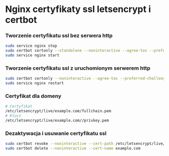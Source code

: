 # Nginx certyfikaty ssl letsencrypt i certbot

### Tworzenie certyfikatu ssl bez serwera http
```sh
sudo service nginx stop
sudo certbot certonly --standalone --noninteractive --agree-tos --preferred-challenges=http --email your_email@example.com --expand -d example.com -d www.example.com
sudo service nginx start
```

### Tworzenie certyfikatu ssl z uruchomionym serwerem http
```sh
sudo certbot certonly --noninteractive --agree-tos --preferred-challenges=http --email your_email@example.com --expand --webroot --webroot-path /var/www/example.com -d example.com -d www.example.com
sudo service nginx restart
```

### Certyfikat dla domeny
```sh
# Certyfikat
/etc/letsencrypt/live/example.com/fullchain.pem 
# Klucz 
/etc/letsencrypt/live/example.com//privkey.pem
```

### Dezaktywacja i usuwanie certyfikatu ssl
```sh
sudo certbot revoke --noninteractive --cert-path /etc/letsencrypt/live/example.com/fullchain.pem
sudo certbot delete --noninteractive --cert-name example.com
```
